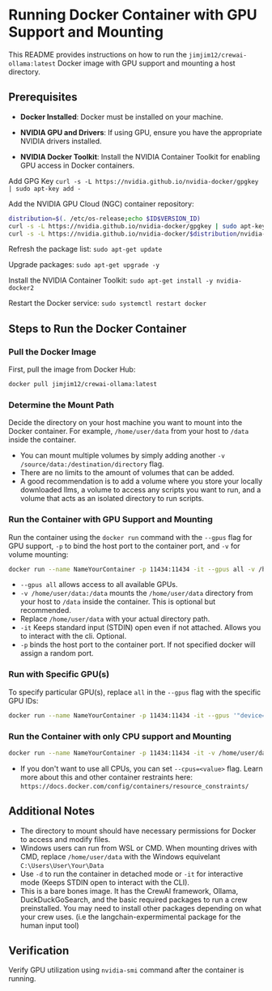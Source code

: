 
# Running Docker Container with GPU Support and Mounting

This README provides instructions on how to run the `jimjim12/crewai-ollama:latest` Docker image with GPU support and mounting a host directory.

## Prerequisites

- **Docker Installed**: Docker must be installed on your machine.

- **NVIDIA GPU and Drivers**: If using GPU, ensure you have the appropriate NVIDIA drivers installed.

- **NVIDIA Docker Toolkit**: Install the NVIDIA Container Toolkit for enabling GPU access in Docker containers.

Add GPG Key
`curl -s -L https://nvidia.github.io/nvidia-docker/gpgkey | sudo apt-key add -`

Add the NVIDIA GPU Cloud (NGC) container repository:
```bash
distribution=$(. /etc/os-release;echo $ID$VERSION_ID)
curl -s -L https://nvidia.github.io/nvidia-docker/gpgkey | sudo apt-key add -
curl -s -L https://nvidia.github.io/nvidia-docker/$distribution/nvidia-docker.list | sudo tee /etc/apt/sources.list.d/nvidia-docker.list
```

Refresh the package list:
`sudo apt-get update`

Upgrade packages:
`sudo apt-get upgrade -y`

Install the NVIDIA Container Toolkit:
`sudo apt-get install -y nvidia-docker2`

Restart the Docker service:
`sudo systemctl restart docker`

## Steps to Run the Docker Container

### Pull the Docker Image
First, pull the image from Docker Hub:
```bash
docker pull jimjim12/crewai-ollama:latest
```

### Determine the Mount Path
Decide the directory on your host machine you want to mount into the Docker container. For example, `/home/user/data` from your host to `/data` inside the container.
- You can mount multiple volumes by simply adding another `-v /source/data:/destination/directory` flag.
- There are no limits to the amount of volumes that can be added.
- A good recommendation is to add a volume where you store your locally downloaded llms, a volume to access any scripts you want to run, and a volume that acts as an isolated directory to run scripts.

### Run the Container with GPU Support and Mounting
Run the container using the `docker run` command with the `--gpus` flag for GPU support, `-p` to bind the host port to the container port, and `-v` for volume mounting:
```bash
docker run --name NameYourContainer -p 11434:11434 -it --gpus all -v /home/user/data:/data jimjim12/crewai-ollama:latest
```
- `--gpus all` allows access to all available GPUs.
- `-v /home/user/data:/data` mounts the `/home/user/data` directory from your host to `/data` inside the container. This is optional but recommended.
- Replace `/home/user/data` with your actual directory path.
- `-it` Keeps standard input (STDIN) open even if not attached. Allows you to interact with the cli. Optional.
- `-p` binds the host port to the container port. If not specified docker will assign a random port.

### Run with Specific GPU(s)
To specify particular GPU(s), replace `all` in the `--gpus` flag with the specific GPU IDs:
```bash
docker run --name NameYourContainer -p 11434:11434 -it --gpus '"device=0,1"' -v /home/user/data:/data jimjim12/crewai-ollama:latest
```
### Run the Container with only CPU support and Mounting
```bash
docker run --name NameYourContainer -p 11434:11434 -it -v /home/user/data:/data jimjim12/crewai-ollama:latest
```
-  If you don't want to use all CPUs, you can set `--cpus=<value>` flag. Learn more about this and other container restraints here: `https://docs.docker.com/config/containers/resource_constraints/`

## Additional Notes
- The directory to mount should have necessary permissions for Docker to access and modify files.
- Windows users can run from WSL or CMD. When mounting drives with CMD, replace `/home/user/data` with the Windows equivelant `C:\Users\User\Your\Data`
- Use `-d` to run the container in detached mode or `-it` for interactive mode (Keeps STDIN open to interact with the CLI).
-  This is a bare bones image. It has the CrewAI framework, Ollama, DuckDuckGoSearch, and the basic required packages to run a crew preinstalled. You may need to install other packages depending on what your crew uses. (i.e the langchain-expermimental package for the human input tool)

## Verification
Verify GPU utilization using `nvidia-smi` command after the container is running.